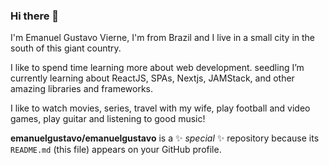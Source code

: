 ### Hi there 👋

I'm Emanuel Gustavo Vierne, I'm from Brazil and I live in a small city in the south of this giant country.

I like to spend time learning more about web development. seedling I’m currently learning about ReactJS, SPAs, Nextjs, JAMStack, and other amazing libraries and frameworks.

I like to watch movies, series, travel with my wife, play football and video games, play guitar and listening to good music!

**emanuelgustavo/emanuelgustavo** is a ✨ _special_ ✨ repository because its `README.md` (this file) appears on your GitHub profile.
<!--
- 📫 How to reach me: ...
-->
